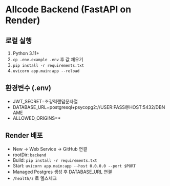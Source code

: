 # Allcode Backend (FastAPI on Render)

## 로컬 실행
1) Python 3.11+
2) `cp .env.example .env` 후 값 채우기
3) `pip install -r requirements.txt`
4) `uvicorn app.main:app --reload`

## 환경변수 (.env)
- JWT_SECRET=초강력랜덤문자열
- DATABASE_URL=postgresql+psycopg2://USER:PASS@HOST:5432/DBNAME
- ALLOWED_ORIGINS=*

## Render 배포
- New → Web Service → GitHub 연결
- rootDir: `backend`
- Build: `pip install -r requirements.txt`
- Start: `uvicorn app.main:app --host 0.0.0.0 --port $PORT`
- Managed Postgres 생성 후 DATABASE_URL 연결
- `/health/z` 로 헬스체크
